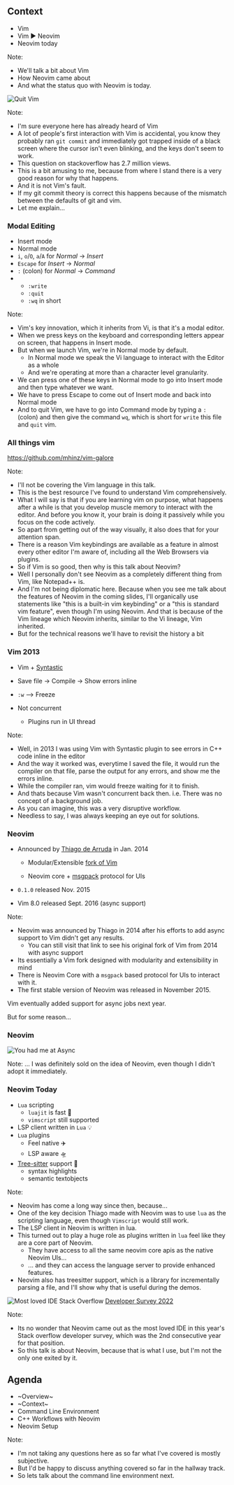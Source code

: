 <!-- .slide: data-background-image="slides/res/cppcon-bloomberg-dark-chapter-intro-1280x720.png" -->
## Context

- Vim
- Vim ▶️ Neovim
- Neovim today

Note:
- We'll talk a bit about Vim
- How Neovim came about
- And what the status quo with Neovim is today.

<!-- next slide -->


<!-- .slide: data-background-image="slides/res/cppcon-bloomberg-dark-content-1280x720.png" -->
![Quit Vim](slides/res/quit-vim.png)

Note:
- I'm sure everyone here has already heard of Vim
- A lot of people's first interaction with Vim is accidental, you know they
  probably ran `git commit` and immediately got trapped inside of a black
  screen where the cursor isn't even blinking, and the keys don't seem to work.
- This question on stackoverflow has 2.7 million views.
- This is a bit amusing to me, because from where I stand there is a very good
  reason for why that happens.
- And it is not Vim's fault.
- If my git commit theory is correct this happens because of the mismatch
  between the defaults of git and vim.
- Let me explain...

<!-- next slide -->


<!-- .slide: data-background-image="slides/res/cppcon-bloomberg-dark-content-1280x720.png" -->
### Modal Editing

- Insert mode
- Normal mode
- <!-- .element: class="fragment" -->
  `i`, `o`/`O`, `a`/`A` for _Normal_ -> _Insert_ 
- <!-- .element: class="fragment" -->
  `Escape` for _Insert_ -> _Normal_
- <!-- .element: class="fragment" -->
  `:` (colon) for _Normal_ -> _Command_ 
- <!-- .element: class="fragment" -->
  - `:write`
  - `:quit`
  - `:wq` in short

Note:
- Vim's key innovation, which it inherits from Vi, is that it's a modal editor.
- When we press keys on the keyboard and corresponding letters appear on
  screen, that happens in Insert mode.
- But when we launch Vim, we're in Normal mode by default.
  - In Normal mode we speak the Vi language to interact with the Editor as
    a whole
  - And we're operating at more than a character level granularity.
- We can press one of these keys in Normal mode to go into Insert mode and then
  type whatever we want.
- We have to press Escape to come out of Insert mode and back into Normal mode
- And to quit Vim, we have to go into Command mode by typing a `:` (colon) and
  then give the command `wq`, which is short for `write` this file and `quit`
  vim.

<!-- next slide -->


<!-- .slide: data-background-image="slides/res/cppcon-bloomberg-dark-content-1280x720.png" -->
### All things vim

https://github.com/mhinz/vim-galore

Note:
- I'll not be covering the Vim language in this talk.
- This is the best resource I've found to understand Vim comprehensively.
- What I will say is that if you are learning vim on purpose, what happens
  after a while is that you develop muscle memory to interact with the editor.
  And before you know it, your brain is doing it passively while you focus on
  the code actively.
- So apart from getting out of the way visually, it also does that for your
  attention span.
- There is a reason Vim keybindings are available as a feature in almost every
  other editor I'm aware of, including all the Web Browsers via plugins.
- So if Vim is so good, then why is this talk about Neovim?
- Well I personally don't see Neovim as a completely different thing from Vim,
  like Notepad++ is.
- And I'm not being diplomatic here. Because when you see me talk about the
  features of Neovim in the coming slides, I'll organically use statements like
  "this is a built-in vim keybinding" or a "this is standard vim feature", even
  though I'm using Neovim. And that is because of the Vim lineage which Neovim
  inherits, similar to the Vi lineage, Vim inherited.
- But for the technical reasons we'll have to revisit the history a bit

<!-- next slide -->


<!-- .slide: data-background-image="slides/res/cppcon-bloomberg-dark-content-1280x720.png" -->
### Vim 2013

- <!-- .element: class="fragment" -->
  Vim + [Syntastic][syntastic]
- <!-- .element: class="fragment" -->
  Save file -> Compile -> Show errors inline
- <!-- .element: class="fragment" -->
  `:w` --> Freeze
- <!-- .element: class="fragment" -->
  Not concurrent

  - Plugins run in UI thread

[syntastic]: https://github.com/vim-syntastic/syntastic

Note:
- Well, in 2013 I was using Vim with Syntastic plugin to see errors in C++ code
  inline in the editor
- And the way it worked was, everytime I saved the file, it would run the compiler on that file, parse the output for any errors, and show me the errors inline.
- While the compiler ran, vim would freeze waiting for it to finish.
- And thats because Vim wasn't concurrent back then. i.e. There was no concept
  of a background job.
- As you can imagine, this was a very disruptive workflow.
- Needless to say, I was always keeping an eye out for solutions.

<!-- next slide -->


<!-- .slide: data-background-image="slides/res/cppcon-bloomberg-dark-content-1280x720.png" -->
### Neovim

- Announced by [Thiago de Arruda][tarruda] in Jan. 2014

  - Modular/Extensible [fork of Vim][tarruda-vim]

  - Neovim core + [msgpack][msgpack] protocol for UIs

- <!-- .element: class="fragment" -->
  `0.1.0` released Nov. 2015

- <!-- .element: class="fragment" -->
  Vim 8.0 released Sept. 2016 (async support)

[tarruda]: https://github.com/tarruda
[tarruda-vim]: https://github.com/tarruda/vim/tree/3ee76edb7af5d82c551194cd2026fd7ab92fc404
[msgpack]: https://msgpack.org/

Note:
- Neovim was announced by Thiago in 2014 after his efforts to add async support
  to Vim didn't get any results.
  - You can still visit that link to see his original fork of Vim from 2014
    with async support
- Its essentially a Vim fork designed with modularity and extensibility in mind
- There is Neovim Core with a `msgpack` based protocol for UIs to interact with it.
- The first stable version of Neovim was released in November 2015.

Vim eventually added support for async jobs next year.

But for some reason...

<!-- next slide -->


<!-- .slide: data-background-image="slides/res/cppcon-bloomberg-dark-content-1280x720.png" -->
### Neovim

![You had me at Async](slides/res/jerry-mcguire-async.jpg)

Note:
... I was definitely sold on the idea of Neovim, even though I didn't adopt it
immediately.

<!-- next slide -->


<!-- .slide: data-background-image="slides/res/cppcon-bloomberg-dark-content-1280x720.png" -->
### Neovim Today

- `Lua` scripting
  - `luajit` is fast 🚀
  - `vimscript` still supported
- <!-- .element: class="fragment" -->
  LSP client written in `Lua` 💡
- <!-- .element: class="fragment" -->
  `Lua` plugins
  - Feel native ✈️
  - LSP aware 🛸
- <!-- .element: class="fragment" -->
  [Tree-sitter] support 🌲
  - syntax highlights
  - semantic textobjects

[tree-sitter]: https://tree-sitter.github.io/

Note:
- Neovim has come a long way since then, because...
- One of the key decision Thiago made with Neovim was to use `lua` as the
  scripting language, even though `Vimscript` would still work.
- The LSP client in Neovim is written in lua.
- This turned out to play a huge role as plugins written in `lua` feel like
  they are a core part of Neovim.
  - They have access to all the same neovim core apis as the native Neovim
    UIs...
  - ... and they can access the language server to provide enhanced features.
- Neovim also has treesitter support, which is a library for incrementally
  parsing a file, and I'll show why that is useful during the demos.

<!-- next slide -->


<!-- .slide: data-background-image="slides/res/cppcon-bloomberg-dark-content-1280x720.png" -->

![Most loved IDE](slides/res/so-dev-survey-neovim-brave_20220908_113601_mby7MzyCMR.png)
Stack Overflow [Developer Survey 2022][so-dev-survey-2022]

[so-dev-survey-2022]: https://survey.stackoverflow.co/2022/#section-most-loved-dreaded-and-wanted-integrated-development-environment

Note:
- Its no wonder that Neovim came out as the most loved IDE in this year's Stack
  overflow developer survey, which was the 2nd consecutive year for that
  position.
- So this talk is about Neovim, because that is what I use, but I'm not the
  only one exited by it.

<!-- next slide -->


<!-- .slide: data-background-image="slides/res/cppcon-bloomberg-dark-chapter-intro-1280x720.png" -->
## Agenda

- ~Overview~
- ~Context~
- Command Line Environment <!-- .element: class="fragment grow highlight-green" -->
- C++ Workflows with Neovim
- Neovim Setup

Note:
- I'm not taking any questions here as so far what I've covered is mostly
  subjective.
- But I'd be happy to discuss anything covered so far in the hallway track.
- So lets talk about the command line environment next.
